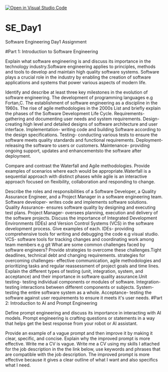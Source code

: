 [![Open in Visual Studio Code](https://classroom.github.com/assets/open-in-vscode-2e0aaae1b6195c2367325f4f02e2d04e9abb55f0b24a779b69b11b9e10269abc.svg)](https://classroom.github.com/online_ide?assignment_repo_id=15569373&assignment_repo_type=AssignmentRepo)
# SE_Day1
Software Engineering Day1 Assignment

#Part 1: Introduction to Software Engineering

Explain what software engineering is and discuss its importance in the technology industry.Software engineering applies to principles, methods and tools to develop and maintain high quality software systems. Software plays a crucial role in the industry by enabling the creation of software applications and systems that power various aspects of modern life.

Identify and describe at least three key milestones in the evolution of software engineering.
The development of programming languages e.g Fortan,C. The establishment of software engineering as a discipline in the 1960s. The rise of agile methodologies in the 2000s
List and briefly explain the phases of the Software Development Life Cycle.
Requirements- gathering and documenting user needs and system requirements.
Design- creating high level and detailed designs of software architecture and user interface.
Implementation- writing code and building Software according to the design specifications.
Testing- conducting various tests to ensure the software meets quality standards and functional requirements.
Deployment- releasing the software to users or customers.
Maintenance- providing ongoing support, updates and enhancementsto the software after deployment.

Compare and contrast the Waterfall and Agile methodologies. Provide examples of scenarios where each would be appropriate.Waterfall is a sequential approach with distinct phases while agile is an interactive approach focused on flexibility, collaboration and responding to change.

Describe the roles and responsibilities of a Software Developer, a Quality Assurance Engineer, and a Project Manager in a software engineering team.
Software developer- writes code and implements software solutions.
Quality Assurance- ensures software quality by designing and executing test plans.
Project Manager- oversees planning, execution and delivery of the software projects.
Discuss the importance of Integrated Development Environments (IDEs) and Version Control Systems (VCS) in the software development process. Give examples of each.
IDEs- providing comprehensive tools for writing and debugging the code e.g visual studio.
VCS- software tools for tracking changes and coordinating work among team members e.g git
What are some common challenges faced by software engineers? Provide strategies to overcome these challenges.Tight deadlines, technical debt and changing requirements. 
strategies for overcoming challenges- effective communication, agile methodologies and prioritizing tasks and regular reassessment of project goals and time lines.
Explain the different types of testing (unit, integration, system, and acceptance) and their importance in software quality assurance.Unit testing- testing individual components or modules of software. 
Integration- testing interactions between different components or subjects.
System- testing the entire software system as a whole.
Acceptance- testing the software against user requirements to ensure it meets it's user needs.
#Part 2: Introduction to AI and Prompt Engineering


Define prompt engineering and discuss its importance in interacting with AI models.
Prompt engineering is crafting questions or statements  in a way that helps get the best response from your robot or AI assistant.

Provide an example of a vague prompt and then improve it by making it clear, specific, and concise. Explain why the improved prompt is more effective.
Write me a CV is vague. Write me a CV using my skills I attached for the job description in the the link below, use keywords and phrases that are compatible with the job description. The improved prompt is more effective because it gives a clear outline of what I want and also specifics what I need.

